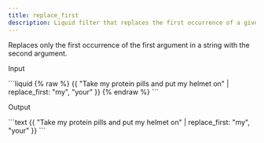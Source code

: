 ```yaml
---
title: replace_first
description: Liquid filter that replaces the first occurrence of a given substring in a string.
---
```


Replaces only the first occurrence of the first argument in a string with the second argument.

<p class="code-label">Input</p>
```liquid
{% raw %}
{{ "Take my protein pills and put my helmet on" | replace_first: "my", "your" }}
{% endraw %}
```

<p class="code-label">Output</p>
```text
{{ "Take my protein pills and put my helmet on" | replace_first: "my", "your" }}
```
